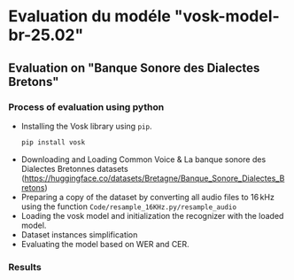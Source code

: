 # Evaluation du modéle "vosk-model-br-25.02" 
## Evaluation on "Banque Sonore des Dialectes Bretons"
### Process of evaluation using python
* Installing the Vosk library using `pip`.
     ```bash
   pip install vosk
* Downloading and Loading Common Voice & La banque sonore des Dialectes Bretonnes datasets (https://huggingface.co/datasets/Bretagne/Banque_Sonore_Dialectes_Bretons)
* Preparing a copy of the dataset by converting all audio files to 16 kHz using the function `Code/resample_16KHz.py/resample_audio`
* Loading the vosk model and initialization the recognizer with the loaded model.
* Dataset instances simplification
* Evaluating the model based on WER and CER.

### Results

